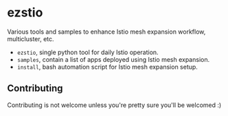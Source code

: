 # ezstio

Various tools and samples to enhance Istio mesh expansion workflow, multicluster, etc.

- `ezstio`, single python tool for daily Istio operation.
- `samples`, contain a list of apps deployed using Istio mesh expansion.
- `install`, bash automation script for Istio mesh expansion setup.

## Contributing

Contributing is not welcome unless you're pretty sure you'll be welcomed :)